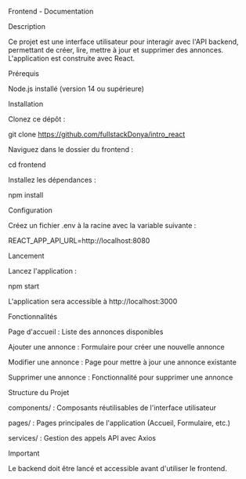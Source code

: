 
Frontend - Documentation

Description

Ce projet est une interface utilisateur pour interagir avec l'API backend, permettant de créer, lire, mettre à jour et supprimer des annonces. L'application est construite avec React.

Prérequis

Node.js installé (version 14 ou supérieure)

Installation

Clonez ce dépôt :

git clone <https://github.com/fullstackDonya/intro_react>

Naviguez dans le dossier du frontend :

cd frontend

Installez les dépendances :

npm install

Configuration

Créez un fichier .env à la racine avec la variable suivante :

REACT_APP_API_URL=http://localhost:8080

Lancement

Lancez l'application :

npm start

L'application sera accessible à http://localhost:3000

Fonctionnalités

Page d'accueil : Liste des annonces disponibles

Ajouter une annonce : Formulaire pour créer une nouvelle annonce

Modifier une annonce : Page pour mettre à jour une annonce existante

Supprimer une annonce : Fonctionnalité pour supprimer une annonce

Structure du Projet

components/ : Composants réutilisables de l'interface utilisateur

pages/ : Pages principales de l'application (Accueil, Formulaire, etc.)

services/ : Gestion des appels API avec Axios

Important

Le backend  doit être lancé et accessible avant d'utiliser le frontend.

